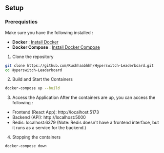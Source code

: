 ## Setup

### Prerequisties

Make sure you have the following installed :

- **Docker** : [Install Docker](https://docs.docker.com/get-docker/)
- **Docker Compose** : [Install Docker Compose](https://docs.docker.com/compose/install/)


1. Clone the repository

```bash
git clone https://github.com/Rushhaabhhh/Hyperswitch-Leaderboard.git
cd Hyperswitch-Leaderboard
```

2. Build and Start the Containers

```bash
docker-compose up --build
```

3. Access the Application
After the containers are up, you can access the following : 

- Frontend (React App): http://localhost:5173
- Backend (API): http://localhost:5000
- Redis: localhost:6379 (Note: Redis doesn't have a frontend interface, but it runs as a service for the backend.) 

4. Stopping the containers 

```bash
docker-compose down
```